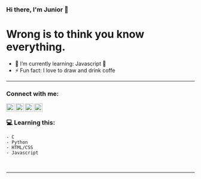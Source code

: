 ### Hi there, I'm Junior  👋

# Wrong is to think you know everything. 

- 🌱 I’m currently learning: Javascript 🤣
- ⚡ Fun fact: I love to draw and drink coffe

---

### Connect with me:

[<img align="left" alt="somesurname1 | Twitter" width="22px" src="https://cdn.jsdelivr.net/npm/simple-icons@v3/icons/twitter.svg" />][twitter]
[<img align="left" alt="Alexandre Junior | LinkedIn" width="22px" src="https://cdn.jsdelivr.net/npm/simple-icons@v3/icons/linkedin.svg" />][linkedin]
[<img align="left" alt="_junior.mov | Instagram" width="22px" src="https://cdn.jsdelivr.net/npm/simple-icons@v3/icons/instagram.svg" />][instagram]
[<img align="left" alt="gatino | Discord" width="22px" src="https://cdn.jsdelivr.net/npm/simple-icons@v3/icons/discord.svg" />][discord]


<br />

### 💻 Learning this:

```
- C
- Python
- HTML/CSS
- Javascript

```
<br />

---

[twitter]: https://twitter.com/somesurname1
[instagram]: https://instagram.com/_junior.mov
[linkedin]: linkedin.com/in/alexandre-junior-946885153
[discord]: https://discord.com/channels/@gatinho#9247
